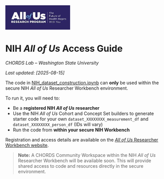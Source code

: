 <img src="images/nih_logo.jpg" alt="All of Us" width="40%"/> 

# NIH *All of Us* Access Guide  
*CHORDS Lab – Washington State University*

_Last updated: [2025-08-15]_

The code in [NIH_dataset_construction.ipynb](`NIH_dataset_construction.ipynb`) can **only** be used within the secure NIH *All of Us* Researcher Workbench environment.  

To run it, you will need to:  
- Be a **registered NIH *All of Us* researcher**  
- Use the NIH *All of Us* Cohort and Concept Set builders to generate starter code for your own `dataset_XXXXXXXX_measurement_df` and `dataset_XXXXXXXX_person_df` (IDs will vary)
- Run the code from **within your secure NIH Workbench**  

Registration and access details are available on the [*All of Us* Researcher Workbench website](https://workbench.researchallofus.org/).  

> **Note:** A CHORDS Community Workspace within the NIH *All of Us* Researcher Workbench will be available soon. This will provide shared access to code and resources directly in the secure environment.